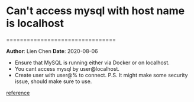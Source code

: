 # Can't access mysql with host name is localhost
================================

**Author**: Lien Chen  **Date**: 2020-08-06

* Ensure that MySQL is running either via Docker or on localhost.
* You cant access mysql by user@localhost.
* Create user with user@% to connect. 
P.S. It might make some security issue, should make sure to use.

[reference](https://stackoverflow.com/questions/10823854/using-for-host-when-creating-a-mysql-user)